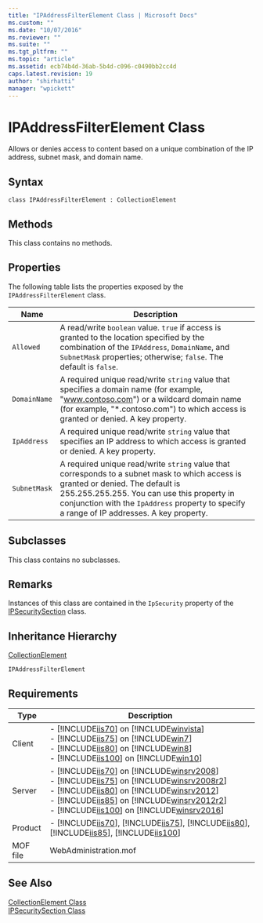 ```yaml
---
title: "IPAddressFilterElement Class | Microsoft Docs"
ms.custom: ""
ms.date: "10/07/2016"
ms.reviewer: ""
ms.suite: ""
ms.tgt_pltfrm: ""
ms.topic: "article"
ms.assetid: ecb74b4d-36ab-5b4d-c096-c0490bb2cc4d
caps.latest.revision: 19
author: "shirhatti"
manager: "wpickett"
---
```

# IPAddressFilterElement Class
Allows or denies access to content based on a unique combination of the IP address, subnet mask, and domain name.  
  
## Syntax  
  
```vbs  
class IPAddressFilterElement : CollectionElement  
```  
  
## Methods  
 This class contains no methods.  
  
## Properties  
 The following table lists the properties exposed by the `IPAddressFilterElement` class.  
  
|Name|Description|  
|----------|-----------------|  
|`Allowed`|A read/write `boolean` value. `true` if access is granted to the location specified by the combination of the `IPAddress`, `DomainName`, and `SubnetMask` properties; otherwise; `false`. The default is `false`.|  
|`DomainName`|A required unique read/write `string` value that specifies a domain name (for example, "www.contoso.com") or a wildcard domain name (for example, "*.contoso.com") to which access is granted or denied. A key property.|  
|`IpAddress`|A required unique read/write `string` value that specifies an IP address to which access is granted or denied. A key property.|  
|`SubnetMask`|A required unique read/write `string` value that corresponds to a subnet mask to which access is granted or denied. The default is 255.255.255.255. You can use this property in conjunction with the `IpAddress` property to specify a range of IP addresses. A key property.|  
  
## Subclasses  
 This class contains no subclasses.  
  
## Remarks  
 Instances of this class are contained in the `IpSecurity` property of the [IPSecuritySection](../wmi-provider/ipsecuritysection-class.md) class.  
  
## Inheritance Hierarchy  
 [CollectionElement](../wmi-provider/collectionelement-class.md)  
  
 `IPAddressFilterElement`  
  
## Requirements  
  
|Type|Description|  
|----------|-----------------|  
|Client|-   [!INCLUDE[iis70](../wmi-provider/includes/iis70-md.md)] on [!INCLUDE[winvista](../wmi-provider/includes/winvista-md.md)]<br />-   [!INCLUDE[iis75](../wmi-provider/includes/iis75-md.md)] on [!INCLUDE[win7](../wmi-provider/includes/win7-md.md)]<br />-   [!INCLUDE[iis80](../wmi-provider/includes/iis80-md.md)] on [!INCLUDE[win8](../wmi-provider/includes/win8-md.md)]<br />-   [!INCLUDE[iis100](../wmi-provider/includes/iis100-md.md)] on [!INCLUDE[win10](../wmi-provider/includes/win10-md.md)]|  
|Server|-   [!INCLUDE[iis70](../wmi-provider/includes/iis70-md.md)] on [!INCLUDE[winsrv2008](../wmi-provider/includes/winsrv2008-md.md)]<br />-   [!INCLUDE[iis75](../wmi-provider/includes/iis75-md.md)] on [!INCLUDE[winsrv2008r2](../wmi-provider/includes/winsrv2008r2-md.md)]<br />-   [!INCLUDE[iis80](../wmi-provider/includes/iis80-md.md)] on [!INCLUDE[winsrv2012](../wmi-provider/includes/winsrv2012-md.md)]<br />-   [!INCLUDE[iis85](../wmi-provider/includes/iis85-md.md)] on [!INCLUDE[winsrv2012r2](../wmi-provider/includes/winsrv2012r2-md.md)]<br />-   [!INCLUDE[iis100](../wmi-provider/includes/iis100-md.md)] on [!INCLUDE[winsrv2016](../wmi-provider/includes/winsrv2016-md.md)]|  
|Product|-   [!INCLUDE[iis70](../wmi-provider/includes/iis70-md.md)], [!INCLUDE[iis75](../wmi-provider/includes/iis75-md.md)], [!INCLUDE[iis80](../wmi-provider/includes/iis80-md.md)], [!INCLUDE[iis85](../wmi-provider/includes/iis85-md.md)], [!INCLUDE[iis100](../wmi-provider/includes/iis100-md.md)]|  
|MOF file|WebAdministration.mof|  
  
## See Also  
 [CollectionElement Class](../wmi-provider/collectionelement-class.md)   
 [IPSecuritySection Class](../wmi-provider/ipsecuritysection-class.md)